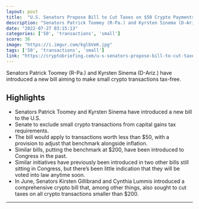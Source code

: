 ```yaml
---
layout: post
title:  "U.S. Senators Propose Bill to Cut Taxes on $50 Crypto Payments"
description: "Senators Patrick Toomey (R-Pa.) and Kyrsten Sinema (D-Ariz.) have introduced a new bill aiming to make small crypto transactions tax-free."
date: "2022-07-27 03:15:13"
categories: ['50', 'transactions', 'small']
score: 36
image: "https://i.imgur.com/kglbVeK.jpg"
tags: ['50', 'transactions', 'small']
link: "https://cryptobriefing.com/u-s-senators-propose-bill-to-cut-taxes-on-50-crypto-payments/"
---
```


Senators Patrick Toomey (R-Pa.) and Kyrsten Sinema (D-Ariz.) have introduced a new bill aiming to make small crypto transactions tax-free.

## Highlights

- Senators Patrick Toomey and Kyrsten Sinema have introduced a new bill to the U.S.
- Senate to exclude small crypto transactions from capital gains tax requirements.
- The bill would apply to transactions worth less than $50, with a provision to adjust that benchmark alongside inflation.
- Similar bills, putting the benchmark at $200, have been introduced to Congress in the past.
- Similar initiatives have previously been introduced in two other bills still sitting in Congress, but there’s been little indication that they will be voted into law anytime soon.
- In June, Senators Kirsten Gillibrand and Cynthia Lummis introduced a comprehensive crypto bill that, among other things, also sought to cut taxes on all crypto transactions smaller than $200.

---
